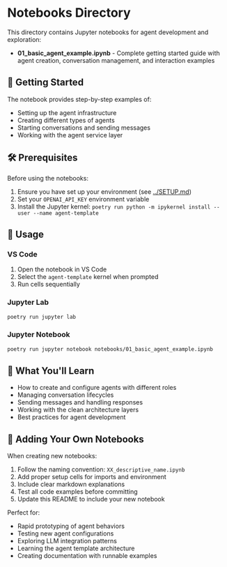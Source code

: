 # Notebooks Directory

This directory contains Jupyter notebooks for agent development and exploration:

- **01_basic_agent_example.ipynb** - Complete getting started guide with agent creation, conversation management, and interaction examples

## 🚀 Getting Started

The notebook provides step-by-step examples of:
- Setting up the agent infrastructure
- Creating different types of agents
- Starting conversations and sending messages
- Working with the agent service layer

## 🛠️ Prerequisites

Before using the notebooks:
1. Ensure you have set up your environment (see [../SETUP.md](../SETUP.md))
2. Set your `OPENAI_API_KEY` environment variable
3. Install the Jupyter kernel: `poetry run python -m ipykernel install --user --name agent-template`

## 📖 Usage

### VS Code
1. Open the notebook in VS Code
2. Select the `agent-template` kernel when prompted
3. Run cells sequentially

### Jupyter Lab
```bash
poetry run jupyter lab
```

### Jupyter Notebook
```bash
poetry run jupyter notebook notebooks/01_basic_agent_example.ipynb
```

## 🎯 What You'll Learn

- How to create and configure agents with different roles
- Managing conversation lifecycles
- Sending messages and handling responses
- Working with the clean architecture layers
- Best practices for agent development

## 🔄 Adding Your Own Notebooks

When creating new notebooks:
1. Follow the naming convention: `XX_descriptive_name.ipynb`
2. Add proper setup cells for imports and environment
3. Include clear markdown explanations
4. Test all code examples before committing
5. Update this README to include your new notebook

Perfect for:
- Rapid prototyping of agent behaviors
- Testing new agent configurations
- Exploring LLM integration patterns
- Learning the agent template architecture
- Creating documentation with runnable examples 